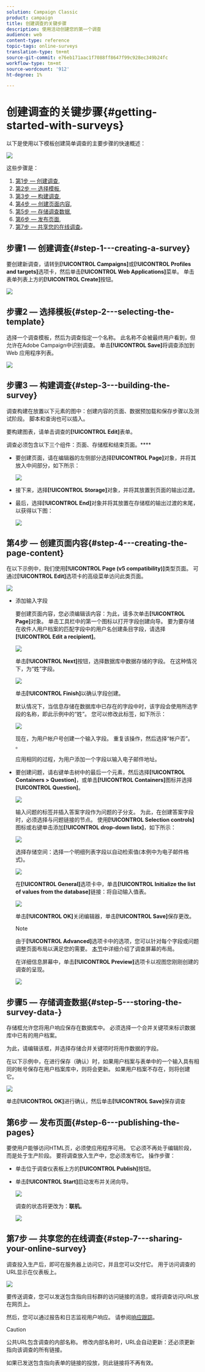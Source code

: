 ```yaml
---
solution: Campaign Classic
product: campaign
title: 创建调查的关键步骤
description: 使用活动创建您的第一个调查
audience: web
content-type: reference
topic-tags: online-surveys
translation-type: tm+mt
source-git-commit: e76eb171aac1f7088ff8647f99c928ec349b24fc
workflow-type: tm+mt
source-wordcount: '912'
ht-degree: 1%

---
```



# 创建调查的关键步骤{#getting-started-with-surveys}

以下是使用以下模板创建简单调查的主要步骤的快速概述：

![](assets/s_ncs_admin_survey_result.png)

这些步骤是：

1. [第1步 — 创建调查](#step-1---creating-a-survey),
1. [第2步 — 选择模板](#step-2---selecting-the-template),
1. [第3步 — 构建调查](#step-3---building-the-survey),
1. [第4步 — 创建页面内容](#step-4---creating-the-page-content),
1. [第5步 — 存储调查数据](#step-5---storing-the-survey-data-),
1. [第6步 — 发布页面](#step-6---publishing-the-pages),
1. [第7步 — 共享您的在线调查](#step-7---sharing-your-online-survey)。

## 步骤1 — 创建调查{#step-1---creating-a-survey}

要创建新调查，请转到&#x200B;**[!UICONTROL Campaigns]**&#x200B;或&#x200B;**[!UICONTROL Profiles and targets]**&#x200B;选项卡，然后单击&#x200B;**[!UICONTROL Web Applications]**&#x200B;菜单。 单击表单列表上方的&#x200B;**[!UICONTROL Create]**&#x200B;按钮。

![](assets/s_ncs_admin_survey_create.png)

## 步骤2 — 选择模板{#step-2---selecting-the-template}

选择一个调查模板，然后为调查指定一个名称。 此名称不会被最终用户看到，但允许在Adobe Campaign中识别调查。 单击&#x200B;**[!UICONTROL Save]**&#x200B;将调查添加到Web 应用程序列表。

![](assets/s_ncs_admin_survey_wz_00.png)

## 步骤3 — 构建调查{#step-3---building-the-survey}

调查构建在放置以下元素的图中：创建内容的页面、数据预加载和保存步骤以及测试阶段。 脚本和查询也可以插入。

要构建图表，请单击调查的&#x200B;**[!UICONTROL Edit]**&#x200B;表单。

调查必须包含以下三个组件：页面、存储框和结束页面。****

* 要创建页面，请在编辑器的左侧部分选择&#x200B;**[!UICONTROL Page]**&#x200B;对象，并将其放入中间部分，如下所示：

   ![](assets/s_ncs_admin_survey_new_page.png)

* 接下来，选择&#x200B;**[!UICONTROL Storage]**&#x200B;对象，并将其放置到页面的输出过渡。
* 最后，选择&#x200B;**[!UICONTROL End]**&#x200B;对象并将其放置在存储框的输出过渡的末尾，以获得以下图：

   ![](assets/s_ncs_admin_survey_end.png)

## 第4步 — 创建页面内容{#step-4---creating-the-page-content}

在以下示例中，我们使用&#x200B;**[!UICONTROL Page (v5 compatibility)]**&#x200B;类型页面。 可通过&#x200B;**[!UICONTROL Edit]**&#x200B;选项卡的高级菜单访问此类页面。

![](assets/s_ncs_admin_survey_pagev5.png)

* 添加输入字段

   要创建页面内容，您必须编辑该内容：为此，请多次单击&#x200B;**[!UICONTROL Page]**&#x200B;对象。 单击工具栏中的第一个图标以打开字段创建向导。 要为要存储在收件人用户档案的匹配字段中的用户名创建条目字段，请选择&#x200B;**[!UICONTROL Edit a recipient]**。

   ![](assets/s_ncs_admin_survey_add_field_menu.png)

   单击&#x200B;**[!UICONTROL Next]**&#x200B;按钮，选择数据库中数据存储的字段。 在这种情况下，为“姓”字段。

   ![](assets/s_ncs_admin_survey_choose_field.png)

   单击&#x200B;**[!UICONTROL Finish]**&#x200B;以确认字段创建。

   默认情况下，当信息存储在数据库中已存在的字段中时，该字段会使用所选字段的名称，即此示例中的“姓”。 您可以修改此标签，如下所示：

   ![](assets/s_ncs_admin_survey_change_label.png)

   现在，为用户帐户号创建一个输入字段。 重复该操作，然后选择“帐户否”。 。

   应用相同的过程，为用户添加一个字段以输入电子邮件地址。

* 要创建问题，请右键单击树中的最后一个元素，然后选择&#x200B;**[!UICONTROL Containers > Question]**，或单击&#x200B;**[!UICONTROL Containers]**&#x200B;图标并选择&#x200B;**[!UICONTROL Question]**。

   ![](assets/s_ncs_admin_survey_add_qu.png)

   输入问题的标签并插入答案字段作为问题的子分支。 为此，在创建答案字段时，必须选择与问题链接的节点。 使用&#x200B;**[!UICONTROL Selection controls]**&#x200B;图标或右键单击添加&#x200B;**[!UICONTROL drop-down listx]**，如下所示：

   ![](assets/s_ncs_admin_survey_add_list.png)

   选择存储空间：选择一个明细列表字段以自动检索值(本例中为电子邮件格式)。

   ![](assets/s_ncs_admin_survey_add_itz_list.png)

   在&#x200B;**[!UICONTROL General]**&#x200B;选项卡中，单击&#x200B;**[!UICONTROL Initialize the list of values from the database]**&#x200B;链接：将自动输入值表。

   ![](assets/s_ncs_admin_survey_add_value.png)

   单击&#x200B;**[!UICONTROL OK]**&#x200B;关闭编辑器，单击&#x200B;**[!UICONTROL Save]**&#x200B;保存更改。

   >[!NOTE]
   >
   >由于&#x200B;**[!UICONTROL Advanced]**&#x200B;选项卡中的选项，您可以针对每个字段或问题调整页面布局以满足您的需要。 [本节](../../web/using/about-web-forms.md)中详细介绍了调查屏幕的布局。

   在详细信息屏幕中，单击&#x200B;**[!UICONTROL Preview]**&#x200B;选项卡以视图您刚刚创建的调查的呈现。

   ![](assets/s_ncs_admin_survey_preview.png)

## 步骤5 — 存储调查数据{#step-5---storing-the-survey-data-}

存储框允许您将用户响应保存在数据库中。 必须选择一个合并关键项来标识数据库中已有的用户档案。

为此，请编辑该框，并选择存储合并关键项时将用作数据的字段。

在以下示例中，在进行保存（确认）时，如果用户档案与表单中的一个输入具有相同的帐号保存在用户档案库中，则将会更新。 如果用户档案不存在，则将创建它。

![](assets/s_ncs_admin_survey_save_edit.png)

单击&#x200B;**[!UICONTROL OK]**&#x200B;进行确认，然后单击&#x200B;**[!UICONTROL Save]**&#x200B;保存调查

## 第6步 — 发布页面{#step-6---publishing-the-pages}

要使用户能够访问HTML页，必须使应用程序可用。 它必须不再处于编辑阶段，而是处于生产阶段。 要将调查放入生产中，您必须发布它。 操作步骤：

* 单击位于调查仪表板上方的&#x200B;**[!UICONTROL Publish]**&#x200B;按钮。
* 单击&#x200B;**[!UICONTROL Start]**&#x200B;启动发布并关闭向导。

   ![](assets/s_ncs_admin_survey_start_publ.png)

   调查的状态将更改为：**联机**。

   ![](assets/survey_published.png)

## 第7步 — 共享您的在线调查{#step-7---sharing-your-online-survey}

调查投入生产后，即可在服务器上访问它，并且您可以交付它。 用于访问调查的URL显示在仪表板上。

![](assets/survey_url_from_dashboard.png)

要传送调查，您可以发送包含指向目标群的访问链接的消息，或将调查访问URL放在网页上。

然后，您可以通过报告和日志监视用户响应。 请参阅[响应跟踪](../../web/using/publish--track-and-use-collected-data.md#response-tracking)。

>[!CAUTION]
>
>公共URL包含调查的内部名称。 修改内部名称时，URL会自动更新：还必须更新指向该调查的所有链接。
>
>如果已发送包含指向表单的链接的投放，则此链接将不再有效。


